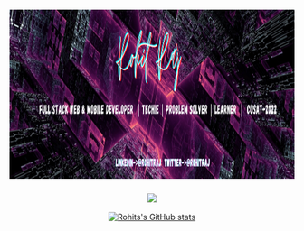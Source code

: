 
 <h1><a href="https://r0hitraj.github.io"><img height="300em" src="Images/Rohit Raj.png" alt="Rohit's Header"></a></h1>
 <div align="center">
   
<img src="https://github-readme-quotes.herokuapp.com/quote?theme=dark&animation=grow_out_in" />
                                                          



[![Rohits's GitHub stats](https://github-readme-stats.vercel.app/api?username=r0hitraj&&count_private=true&&include_all_commits=true&theme=highcontrast&show_icons=true)](https://github.com/r0hitraj/github-readme-stats) 






 </div>

<!--
**r0hitraj/r0hitraj** is a ✨ _special_ ✨ repository because its `README.md` (this file) appears on your GitHub profile.


Here are some ideas to get you started:

- 🔭 I’m currently working on ...
- 🌱 I’m currently learning ...
- 👯 I’m looking to collaborate on ...
- 🤔 I’m looking for help with ...
- 💬 Ask me about ...
- 📫 How to reach me: ...
- 😄 Pronouns: ...
- ⚡ Fun fact: ...
-->



